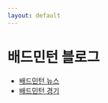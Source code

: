 ```yaml
---
layout: default
---
```


# 배드민턴 블로그

* [배드민턴 뉴스](http://leechangyong.github.io/jekyll/update/2015/05/26/first-post.html)
* [배드민턴 경기](http://leechangyong.github.io/jekyll/update/2015/05/26/third-post.html)
